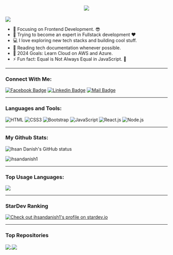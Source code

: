 <h1 align="center">
  <a href="https://git.io/typing-svg">
    <img src="https://readme-typing-svg.herokuapp.com/?lines=Hello,+There!+👋;This+is+Ihsan+Danish....;Nice+to+meet+you!&center=true&size=30">
  </a>
</h1>

![](https://komarev.com/ghpvc/?username=ihsandanish1&color=brightgreen)

- 🔭 Focusing on Frontend Development. 😎
- 🌱 Trying to become an expert in Fullstack development ❤
- 💻 I love exploring new tech stacks and building cool stuff.
- 📰 Reading tech documentation whenever possible.
- 🥅 2024 Goals: Learn Cloud on AWS and Azure.
- ⚡ Fun fact: Equal is Not Always Equal in JavaScript. 🤣

---

### Connect With Me:

[![Facebook Badge](https://img.shields.io/badge/Facebook-1877F2?style=for-the-badge&logo=facebook&logoColor=white)](https://www.facebook.com/profile.php?id=100062422124724)
[![Linkedin Badge](https://img.shields.io/badge/LinkedIn-0077B5?style=for-the-badge&logo=linkedin&logoColor=white)](https://www.linkedin.com/in/ihsan-danish-101699298/)
[![Mail Badge](https://img.shields.io/badge/Gmail-D14836?style=for-the-badge&logo=gmail&logoColor=white)](mailto:your-email@example.com)

---

### Languages and Tools:

![HTML](https://img.shields.io/badge/HTML5-E34F26?style=flat-square&logo=html5&logoColor=white)
![CSS3](https://img.shields.io/badge/CSS3-1572B6?style=flat-square&logo=css3&logoColor=white)
![Bootstrap](https://img.shields.io/badge/Bootstrap-563D7C?style=flat-square&logo=bootstrap&logoColor=white)
![JavaScript](https://img.shields.io/badge/JavaScript-F7DF1E?style=flat-square&logo=javascript&logoColor=black)
![React.js](https://img.shields.io/badge/React.js-0081CB?style=flat-square&logo=react&logoColor=61DAFB)
![Node.js](https://img.shields.io/badge/Node.js-43853D?style=flat-square&logo=node.js&logoColor=white)

---

### My Github Stats:

<p>
  <img align="center" src="https://github-readme-stats.vercel.app/api?username=ihsandanish1&show_icons=true&include_all_commits=true&theme=algolia&hide_border=true" alt="Ihsan Danish's GitHub status" />
</p>
<p>
  <img align="center" src="https://github-readme-streak-stats.herokuapp.com/?user=ihsandanish1&theme=algolia" alt="ihsandanish1" />
</p>

---

### Top Usage Languages:

<img align="center" src="https://github-readme-stats.vercel.app/api/top-langs/?username=ihsandanish1&layout=compact&theme=algolia&hide_border=true&&langs_count=10" />

---

### StarDev Ranking

<a href="https://stardev.io/developers/ihsandanish1"><img alt="Check out ihsandanish1's profile on stardev.io" src="https://stardev.io/developers/ihsandanish1/badge/languages/locality.svg" /></a>

---

### Top Repositories

<a href="https://github.com/ihsandanish1/developer-portfolio">
  <img align="center" src="https://github-readme-stats.vercel.app/api/pin/?username=ihsandanish1&repo=developer-portfolio&theme=algolia" />
</a>
<a href="https://github.com/ihsandanish1/Express-Postgres-blog">
  <img align="center" src="https://github-readme-stats.vercel.app/api/pin/?username=ihsandanish1&repo=Express-Postgres-blog&theme=algolia" />
</a>
